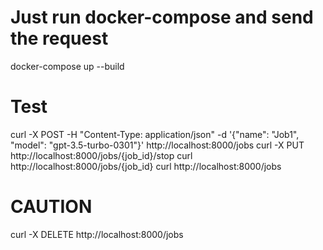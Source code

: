 # Just run docker-compose and send the request 
docker-compose up --build

# Test
curl -X POST -H "Content-Type: application/json" -d '{"name": "Job1", "model": "gpt-3.5-turbo-0301"}' http://localhost:8000/jobs
curl -X PUT http://localhost:8000/jobs/{job_id}/stop
curl http://localhost:8000/jobs/{job_id}
curl http://localhost:8000/jobs

# CAUTION
curl -X DELETE http://localhost:8000/jobs

